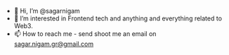 - 👋 Hi, I’m @sagarnigam
- 👀 I’m interested in Frontend tech and anything and everything related to Web3.
- 📫 How to reach me - send shoot me an email on sagar.nigam.gr@gmail.com

<!---
sagarnigam/sagarnigam is a ✨ special ✨ repository because its `README.md` (this file) appears on your GitHub profile.
You can click the Preview link to take a look at your changes.
--->
